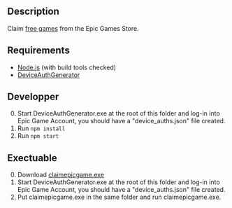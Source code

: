 ## Description
Claim [free games](https://www.epicgames.com/store/free-games) from the Epic Games Store.

## Requirements
* [Node.js](https://nodejs.org/download/) (with build tools checked)
* [DeviceAuthGenerator](https://github.com/xMistt/DeviceAuthGenerator/releases)

## Developper
0. Start DeviceAuthGenerator.exe at the root of this folder and log-in into Epic Game Account, you should have a "device_auths.json" file created.
1. Run `npm install`
2. Run `npm start`

## Exectuable
0. Download [claimepicgame.exe](https://github.com/Krosnoz/ClaimEpicGame/releases/tag/1.0.0.0)
1. Start DeviceAuthGenerator.exe at the root of this folder and log-in into Epic Game Account, you should have a "device_auths.json" file created.
2. Put claimepicgame.exe in the same folder and run claimepicgame.exe.
